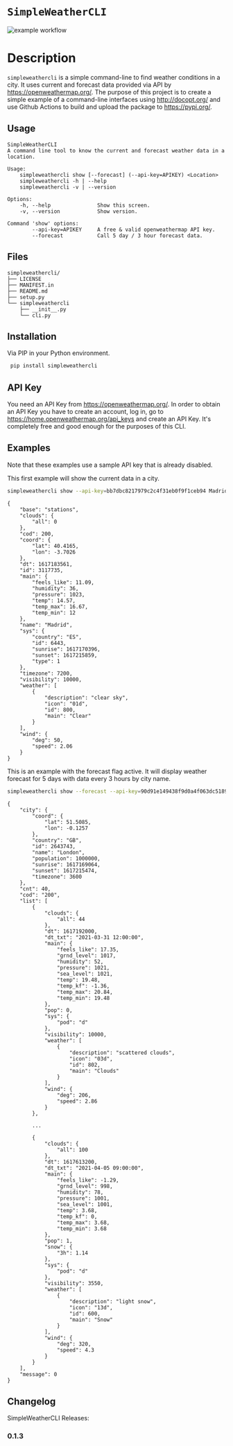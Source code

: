 # `SimpleWeatherCLI`

![example workflow](https://github.com/kriogman/simpleweathercli/actions/workflows/python-publish.yml/badge.svg)

# Description

`simpleweathercli` is a simple command-line to find weather conditions in a city. It uses current and forecast data provided via API by https://openweathermap.org/. The purpose of this project is to create a simple example of a command-line interfaces using http://docopt.org/ and use Github Actions to build and upload the package to https://pypi.org/.

## Usage

```text
SimpleWeatherCLI
A command line tool to know the current and forecast weather data in a location.

Usage:
    simpleweathercli show [--forecast] (--api-key=APIKEY) <Location>
    simpleweathercli -h | --help
    simpleweathercli -v | --version

Options:
    -h, --help               Show this screen.
    -v, --version            Show version.

Command 'show' options:
        --api-key=APIKEY     A free & valid openweathermap API key.
        --forecast           Call 5 day / 3 hour forecast data.
```

## Files

```text
simpleweathercli/
├── LICENSE
├── MANIFEST.in
├── README.md
├── setup.py
└── simpleweathercli
    ├── __init__.py
    └── cli.py
```

## Installation

Via PIP in your Python environment.

```bash
 pip install simpleweathercli
```

## API Key
You need an API Key from https://openweathermap.org/. In order to obtain an API Key you have to create an account, log in, go to https://home.openweathermap.org/api_keys and create an API Key. It's completely free and good enough for the purposes of this CLI.

## Examples

Note that these examples use a sample API key that is already disabled.

This first example will show the current data in a city.
 
```bash
simpleweathercli show --api-key=bb7dbc8217979c2c4f31eb0f9f1ceb94 Madrid
```
```text
{
    "base": "stations",
    "clouds": {
        "all": 0
    },
    "cod": 200,
    "coord": {
        "lat": 40.4165,
        "lon": -3.7026
    },
    "dt": 1617183561,
    "id": 3117735,
    "main": {
        "feels_like": 11.09,
        "humidity": 36,
        "pressure": 1023,
        "temp": 14.57,
        "temp_max": 16.67,
        "temp_min": 12
    },
    "name": "Madrid",
    "sys": {
        "country": "ES",
        "id": 6443,
        "sunrise": 1617170396,
        "sunset": 1617215859,
        "type": 1
    },
    "timezone": 7200,
    "visibility": 10000,
    "weather": [
        {
            "description": "clear sky",
            "icon": "01d",
            "id": 800,
            "main": "Clear"
        }
    ],
    "wind": {
        "deg": 50,
        "speed": 2.06
    }
}
```
This is an example with the forecast flag active. It will display weather forecast for 5 days with data every 3 hours by city name.
```bash
simpleweathercli show --forecast --api-key=90d91e149438f9d0a4f063dc5189720e London
```
```text
{
    "city": {
        "coord": {
            "lat": 51.5085,
            "lon": -0.1257
        },
        "country": "GB",
        "id": 2643743,
        "name": "London",
        "population": 1000000,
        "sunrise": 1617169064,
        "sunset": 1617215474,
        "timezone": 3600
    },
    "cnt": 40,
    "cod": "200",
    "list": [
        {
            "clouds": {
                "all": 44
            },
            "dt": 1617192000,
            "dt_txt": "2021-03-31 12:00:00",
            "main": {
                "feels_like": 17.35,
                "grnd_level": 1017,
                "humidity": 52,
                "pressure": 1021,
                "sea_level": 1021,
                "temp": 19.48,
                "temp_kf": -1.36,
                "temp_max": 20.84,
                "temp_min": 19.48
            },
            "pop": 0,
            "sys": {
                "pod": "d"
            },
            "visibility": 10000,
            "weather": [
                {
                    "description": "scattered clouds",
                    "icon": "03d",
                    "id": 802,
                    "main": "Clouds"
                }
            ],
            "wind": {
                "deg": 206,
                "speed": 2.86
            }
        },
        
        ...
        
        {
            "clouds": {
                "all": 100
            },
            "dt": 1617613200,
            "dt_txt": "2021-04-05 09:00:00",
            "main": {
                "feels_like": -1.29,
                "grnd_level": 998,
                "humidity": 78,
                "pressure": 1001,
                "sea_level": 1001,
                "temp": 3.68,
                "temp_kf": 0,
                "temp_max": 3.68,
                "temp_min": 3.68
            },
            "pop": 1,
            "snow": {
                "3h": 1.14
            },
            "sys": {
                "pod": "d"
            },
            "visibility": 3550,
            "weather": [
                {
                    "description": "light snow",
                    "icon": "13d",
                    "id": 600,
                    "main": "Snow"
                }
            ],
            "wind": {
                "deg": 320,
                "speed": 4.3
            }
        }
    ],
    "message": 0
}

```
## Changelog

SimpleWeatherCLI Releases:

### 0.1.3

